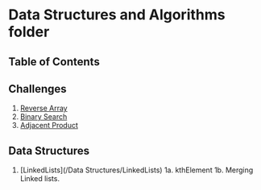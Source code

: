 # Data Structures and Algorithms folder #

## Table of Contents

## Challenges
1. [Reverse Array](/Challenges/ReverseArray)
2. [Binary Search](/Challenges/BinarySearch)
3. [Adjacent Product](/Challenges/AdjacentProduct)

## Data Structures
1. [LinkedLists](/Data Structures/LinkedLists)
1a. kthElement
1b. Merging Linked lists.